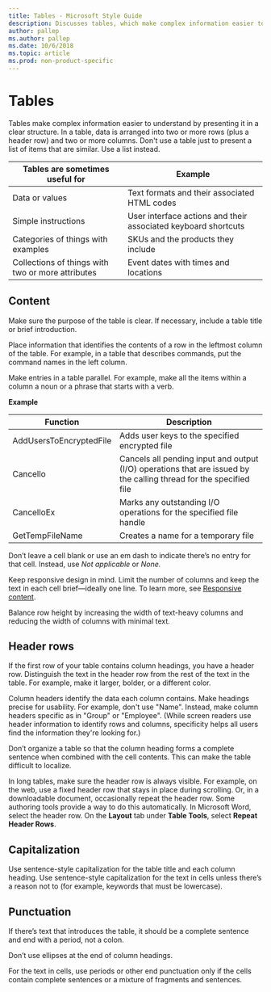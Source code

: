 ```yaml
---
title: Tables - Microsoft Style Guide
description: Discusses tables, which make complex information easier to understand by presenting it in a clear structure.
author: pallep
ms.author: pallep
ms.date: 10/6/2018
ms.topic: article
ms.prod: non-product-specific
---
```


# Tables

Tables make complex information easier to understand by presenting it in a clear structure. 
In a table, data is arranged into two or more rows (plus a header row) and two or more columns. Don't use a table 
just to present a list of items that are similar. Use a list instead. 

|        **Tables are sometimes useful for**         |                     **Example**                      |
| ------------------------------------------------- | -------------------------------------------------------------- |
| Data or values                                    | Text formats and their associated HTML codes                   |
| Simple instructions                               | User interface actions and their associated keyboard shortcuts |
| Categories of things with examples                | SKUs and the products they include                             |
| Collections of things with two or more attributes | Event dates with times and locations                           |

  
## Content

Make sure the purpose of the table is clear. If necessary, include a table title or brief introduction.

Place
information that identifies the contents of a row in the leftmost
column of the table. For example, in a table that describes commands,
put the command names in the left column.

Make entries in a table parallel. For example, make all the items within a column a noun or a phrase that starts with a verb.

**Example**


| Function                | Description                                                                                                        |
| ----------------------- | ------------------------------------------------------------------------------------------------------------------ |
| AddUsersToEncryptedFile | Adds user keys to the specified encrypted file                                                                     |
| Cancello                | Cancels all pending input and output (I/O) operations that are issued by the calling thread for the specified file |
| CancelloEx              | Marks any outstanding I/O operations for the specified file handle                                                 |
| GetTempFileName         | Creates a name for a temporary file                                                                                |

Don’t leave a cell blank or use an em dash to indicate there’s no entry for that cell. Instead, use *Not applicable* or *None.*

Keep
responsive design in mind. Limit the number of columns and keep the
text in each cell brief—ideally one line. To learn more, see [Responsive content](~/responsive-content.md).

Balance row height by increasing the width of text-heavy columns and reducing the width of columns with minimal text.

## Header rows

If
the first row of your table contains column headings, you have a header
row. Distinguish the text in the header row from the rest of the text
in the table. For example, make it larger, bolder, or a different color.

Column 
headers identify the data each column contains. Make headings precise for usability. For example, don't use "Name". Instead, make column headers specific as in "Group" or "Employee". (While screen readers use header information to identify rows and columns, specificity helps all users find the information they're looking for.) 

Don’t
organize a table so that the column heading forms a complete sentence
when combined with the cell contents. This can make the table difficult
to localize. 

In
long tables, make sure the header row is always visible. For example,
on the web, use a fixed header row that stays in place during scrolling.
Or, in a downloadable document, occasionally repeat the header row.
Some authoring tools provide a way to do this automatically. In
Microsoft Word, select the header row. On the **Layout** tab under **Table Tools**, select **Repeat Header Rows**. 

## Capitalization

Use
sentence-style capitalization for the table title and each column
heading. Use sentence-style capitalization for the text in cells unless
there’s a reason not to (for example, keywords that must be
lowercase). 

## Punctuation

If there’s text that introduces the table, it should be a complete sentence and end with a period, not a colon.

Don’t use ellipses at the end of column headings.

For
the text in cells, use periods or other end punctuation only if the
cells contain complete sentences or a mixture of fragments and
sentences.
